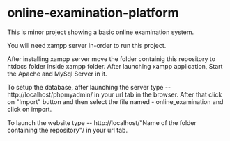 # online-examination-platform
This is minor project showing a basic online examination system.

You will need xampp server in-order to run this project.

After installing xampp server move the folder containig this repository to htdocs folder inside xampp folder.
After launching xampp application, Start the Apache and MySql Server in it.

To setup the database, after launching the server type --  http://localhost/phpmyadmin/ in your url tab in the browser. After that click on "Import" button and then select the file named - online_examination and click on import.

To launch the website type -- http://localhost/"Name of the folder containing the repository"/  in your url tab.

